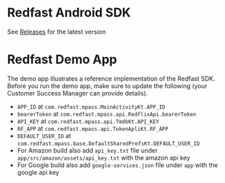 # Redfast Android SDK
See [Releases](https://github.com/redfast/redfast-sdk-android/releases) for the latest version

# Redfast Demo App
The demo app illustrates a reference implementation of the Redfast SDK. Before you run the demo app, make sure to update the following (your Customer Success Manager can provide details).
- `APP_ID` at `com.redfast.mpass.MainActivityKt.APP_ID`
- `bearerToken` at `com.redfast.mpass.api.RedflixApi.bearerToken`
- `API_KEY` at `com.redfast.mpass.api.TmdbKt.API_KEY`
- `RF_APP` at `com.redfast.mpass.api.TokenApliKt.RF_APP`
- `DEFAULT_USER_ID` at `com.redfast.mpass.base.DefaultSharedPrefsKt.DEFAULT_USER_ID`
- For Amazon build also add `api_key.txt` file under `app/src/amazon/assets/api_key.txt` with the amazon api key
- For Google build also add `google-services.json` file under `app` with the google api key
